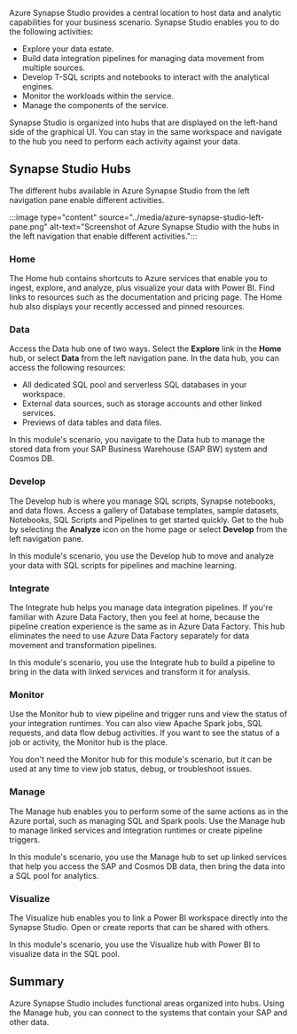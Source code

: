 


Azure Synapse Studio provides a central location to host data and analytic capabilities for your business scenario. Synapse Studio enables you to do the following activities:

- Explore your data estate.
- Build data integration pipelines for managing data movement from multiple sources.
- Develop T-SQL scripts and notebooks to interact with the analytical engines.
- Monitor the workloads within the service.
- Manage the components of the service.

Synapse Studio is organized into hubs that are displayed on the left-hand side of the graphical UI. You can stay in the same workspace and navigate to the hub you need to perform each activity against your data.

## Synapse Studio Hubs

The different hubs available in Azure Synapse Studio from the left navigation pane enable different activities.

:::image type="content" source="../media/azure-synapse-studio-left-pane.png" alt-text="Screenshot of Azure Synapse Studio with the hubs in the left navigation that enable different activities.":::

### Home

The Home hub contains shortcuts to Azure services that enable you to ingest, explore, and analyze, plus visualize your data with Power BI. Find links to resources such as the documentation and pricing page. The Home hub also displays your recently accessed and pinned resources.

### Data

Access the Data hub one of two ways. Select the **Explore** link in the **Home** hub, or select **Data** from the left navigation pane. In the data hub, you can access the following resources:

- All dedicated SQL pool and serverless SQL databases in your workspace.
- External data sources, such as storage accounts and other linked services.
- Previews of data tables and data files.

In this module's scenario, you navigate to the Data hub to manage the stored data from your SAP Business Warehouse (SAP BW) system and Cosmos DB.

### Develop

The Develop hub is where you manage SQL scripts, Synapse notebooks, and data flows. Access a gallery of Database templates, sample datasets, Notebooks, SQL Scripts and Pipelines to get started quickly. Get to the hub by selecting the **Analyze** icon on the home page or select **Develop** from the left navigation pane.

In this module's scenario, you use the Develop hub to move and analyze your data with SQL scripts for pipelines and machine learning.

### Integrate

The Integrate hub helps you manage data integration pipelines. If you're familiar with Azure Data Factory, then you feel at home, because the pipeline creation experience is the same as in Azure Data Factory. This hub eliminates the need to use Azure Data Factory separately for data movement and transformation pipelines.

In this module's scenario, you use the Integrate hub to build a pipeline to bring in the data with linked services and transform it for analysis.

### Monitor

Use the Monitor hub to view pipeline and trigger runs and view the status of your integration runtimes. You can also view Apache Spark jobs, SQL requests, and data flow debug activities. If you want to see the status of a job or activity, the Monitor hub is the place.

You don't need the Monitor hub for this module's scenario, but it can be used at any time to view job status, debug, or troubleshoot issues.

### Manage

The Manage hub enables you to perform some of the same actions as in the Azure portal, such as managing SQL and Spark pools. Use the Manage hub to manage linked services and integration runtimes or create pipeline triggers.

In this module's scenario, you use the Manage hub to set up linked services that help you access the SAP and Cosmos DB data, then bring the data into a SQL pool for analytics.

### Visualize

The Visualize hub enables you to link a Power BI workspace directly into the Synapse Studio. Open or create reports that can be shared with others.

In this module's scenario, you use the Visualize hub with Power BI to visualize data in the SQL pool.

## Summary

Azure Synapse Studio includes functional areas organized into hubs. Using the Manage hub, you can connect to the systems that contain your SAP and other data.
